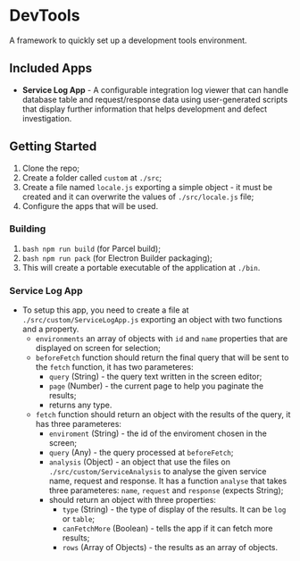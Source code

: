 # DevTools

A framework to quickly set up a development tools environment.

## Included Apps

* **Service Log App** - A configurable integration log viewer that can handle database table and request/response data using user-generated scripts that display further information that helps development and defect investigation.

## Getting Started

1. Clone the repo;
2. Create a folder called `custom` at `./src`;
3. Create a file named `locale.js` exporting a simple object - it must be created and it can overwrite the values of `./src/locale.js` file;
4. Configure the apps that will be used.

### Building

1. ```bash npm run build``` (for Parcel build);
2. ```bash npm run pack``` (for Electron Builder packaging);
3. This will create a portable executable of the application at `./bin`.

### Service Log App

* To setup this app, you need to create a file at `./src/custom/ServiceLogApp.js` exporting an object with two functions and a property.
  * `environments` an array of objects with `id` and `name` properties that are displayed on screen for selection;
  * `beforeFetch` function should return the final query that will be sent to the `fetch` function, it has two parameteres:
    * `query` (String) - the query text written in the screen editor;
    * `page` (Number) - the current page to help you paginate the results;
    * returns any type.
  * `fetch` function should return an object with the results of the query, it has three parameteres:
    * `enviroment` (String) - the id of the enviroment chosen in the screen;
    * `query` (Any) - the query processed at `beforeFetch`;
    * `analysis` (Object) - an object that use the files on `./src/custom/ServiceAnalysis` to analyse the given service name, request and response. It has a function `analyse` that takes three parameteres: `name`, `request` and `response` (expects String);
    * should return an object with three properties:
      * `type` (String) - the type of display of the results. It can be `log` or `table`;
      * `canFetchMore` (Boolean) - tells the app if it can fetch more results;
      * `rows` (Array of Objects) - the results as an array of objects.
